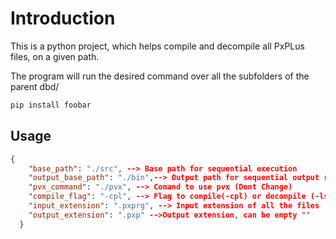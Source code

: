 # Introduction

This is a python project, which helps compile and decompile all PxPLus files, on a given path.

The program will run the desired command over all the subfolders of the parent dbd/


```bash
pip install foobar
```

## Usage

```json
{
    "base_path": "./src", --> Base path for sequential execution
    "output_base_path": "./bin",--> Output path for sequential output result
    "pvx_command": "./pvx", --> Comand to use pvx (Dont Change)
    "compile_flag": "-cpl", --> Flag to compile(-cpl) or decompile (-lst)
    "input_extension": ".pxprg", --> Input extension of all the files
    "output_extension": ".pxp" -->Output extension, can be empty ""
  }
```